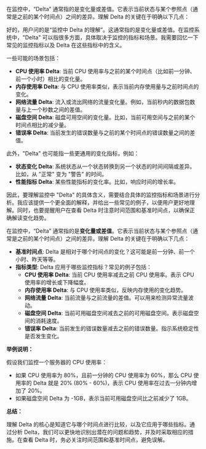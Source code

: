 在监控中，“Delta” 通常指的是变化量或差值。它表示当前状态与某个参照点（通常是之前的某个时间点）之间的差异。理解 Delta 的关键在于明确以下几点：

<think>
好的，用户问的是“监控中 Delta 的理解”。这通常指的是变化量或差值。在监控系统中，"Delta" 可以指很多方面，具体取决于监控的指标和场景。我需要回忆一下常见的监控指标以及 Delta 在这些指标中的含义。

一些可能的场景包括：

* **CPU 使用率 Delta**: 当前 CPU 使用率与之前的某个时间点（比如前一分钟、前一个小时）相比的变化量。
* **内存使用率 Delta**: 与 CPU 使用率类似，表示当前内存使用量与之前时间点的变化。
* **网络流量 Delta**:  流入或流出网络的流量变化量。例如，当前秒内的数据包数量与上一个秒数之间的差值。
* **磁盘空间 Delta**: 磁盘可用空间的变化量。比如，当前可用空间与之前的某个时间点相比的减少量。
* **错误率 Delta**: 当前发生的错误数量与之前的某个时间点的错误数量之间的差值。

此外，"Delta" 也可能指一些更通用的变化指标，例如：

* **状态变化 Delta**: 系统状态从一个状态转换到另一个状态的时间间隔或差异。比如，从 "正常" 变为 "警告" 的时间。
* **性能指标 Delta**:  某些性能指标的变化率。比如，响应时间的增长率。

因此，要理解监控中 "Delta" 的具体含义，需要结合具体的监控指标和场景进行分析。我应该提供一个更全面的解释，并给出一些常见的例子，以便用户更好地理解。同时，也要提醒用户在查看 Delta 时注意时间范围和基准时间点，以确保正确解读变化趋势。
</think>



在监控中，“Delta” 通常指的是**变化量或差值**。它表示当前状态与某个参照点（通常是之前的某个时间点）之间的差异。理解 Delta 的关键在于明确以下几点：

* **基准时间点**: Delta 是相对于哪个时间点的变化？这可能是前一分钟、前一个小时、昨天等等。
* **指标类型**:  Delta 应用于哪些监控指标？常见的例子包括：
    * **CPU 使用率 Delta**: 当前 CPU 使用率减去之前 CPU 使用率。表示 CPU 使用率的增长或下降幅度。
    * **内存使用率 Delta**: 与 CPU 使用率类似，反映内存使用的变化趋势。
    * **网络流量 Delta**:  当前流量与之前流量的差值。可以用来检测异常流量波动。
    * **磁盘空间 Delta**: 当前可用磁盘空间减去之前的可用磁盘空间。表示磁盘空间的消耗速度。
    * **错误率 Delta**: 当前发生的错误数量减去之前的错误数量。指示系统稳定性是否发生变化。

**举例说明：**

假设我们监控一个服务器的 CPU 使用率：

* 如果 CPU 使用率为 80%，且前一分钟的 CPU 使用率为 60%，那么 CPU 使用率的 Delta 就是 20% (80% - 60%)，表示 CPU 使用率在过去一分钟内增加了 20%。
* 如果磁盘空间 Delta 为 -1GB，表示当前可用磁盘空间比之前减少了 1GB。

**总结：**

理解 Delta 的核心是知道它与哪个时间点进行比较，以及它应用于哪些指标。通过分析 Delta，我们可以更快地识别出潜在的问题和趋势，并及时采取相应的措施。在查看 Delta 时，务必关注时间范围和基准时间点，避免误解。
